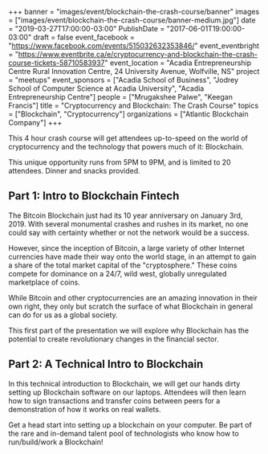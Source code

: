 +++
banner = "images/event/blockchain-the-crash-course/banner"
images = ["images/event/blockchain-the-crash-course/banner-medium.jpg"]
date = "2019-03-27T17:00:00-03:00"
PublishDate = "2017-06-01T19:00:00-03:00"
draft = false
event_facebook = "https://www.facebook.com/events/515032632353846/"
event_eventbright = "https://www.eventbrite.ca/e/cryptocurrency-and-blockchain-the-crash-course-tickets-58710583937"
event_location = "Acadia Entrepreneurship Centre Rural Innovation Centre, 24 University Avenue, Wolfville, NS"
project = "meetups"
event_sponsors = ["Acadia School of Business", "Jodrey School of Computer Science at Acadia University", "Acadia Entrepreneurship Centre"]
people = ["Mrugakshee Palwe", "Keegan Francis"]
title = "Cryptocurrency and Blockchain: The Crash Course"
topics = ["Blockchain", "Cryptocurrency"]
organizations = ["Atlantic Blockchain Company"]
+++


This 4 hour crash course will get attendees up-to-speed on the world of cryptocurrency and the technology that powers much of it: Blockchain.

This unique opportunity runs from 5PM to 9PM, and is limited to 20 attendees.  Dinner and snacks provided.


## Part 1: Intro to Blockchain Fintech

The Bitcoin Blockchain just had its 10 year anniversary on January 3rd, 2019. With several monumental crashes and rushes in its market, no one could say with certainty whether or not the network would be a success.

However, since the inception of Bitcoin, a large variety of other Internet currencies have made their way onto the world stage, in an attempt to gain a share of the total market capital of the "cryptosphere." These coins compete for dominance on a 24/7, wild west, globally unregulated marketplace of coins.

While Bitcoin and other cryptocurrencies are an amazing innovation in their own right, they only but scratch the surface of what Blockchain in general can do for us as a global society. 

This first part of the presentation we will explore why Blockchain has the potential to create revolutionary changes in the financial sector.

## Part 2: A Technical Intro to Blockchain

In this technical introduction to Blockchain, we will get our hands dirty setting up Blockchain software on our laptops. Attendees will then learn how to sign transactions and transfer coins between peers for a demonstration of how it works on real wallets. 

Get a head start into setting up a blockchain on your computer. Be part of the rare and in-demand talent pool of technologists who know how to run/build/work a Blockchain! 
